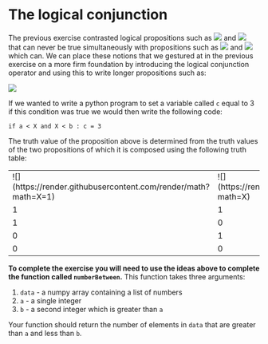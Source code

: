 # The logical conjunction

The previous exercise contrasted logical propositions such as ![](https://render.githubusercontent.com/render/math?math=X=1) and ![](https://render.githubusercontent.com/render/math?math=X=2) that can never be true simultaneously with propositions such as ![](https://render.githubusercontent.com/render/math?math=X<2) and ![](https://render.githubusercontent.com/render/math?math=X>1) which can.  We can place these notions that we gestured at in the previous exercise on a more firm foundation by introducing the logical conjunction operator and using this to write longer propositions such as:

![](https://render.githubusercontent.com/render/math?math=a<X\wedge\X<b)

If we wanted to write a python program to set a variable called `c` equal to 3 if this condition was true we would then write the following code:

````
if a < X and X < b : c = 3
````

The truth value of the proposition above is determined from the truth values of the two propositions of which it is composed using the following truth table:

<table>
  <tr> 
    <td>![](https://render.githubusercontent.com/render/math?math=X=1)</td>
    <td>![](https://render.githubusercontent.com/render/math?math=X)</td>
    <td>![](https://render.githubusercontent.com/render/math?math=ab)</td>
  </tr>  
  <tr><td>1</td><td>1</td><td>1</td></tr>
  <tr><td>1</td><td>0</td><td>0</td></tr>
  <tr><td>0</td><td>1</td><td>0</td></tr>
  <tr><td>0</td><td>0</td><td>0</td></tr>
</table>

__To complete the exercise you will need to use the ideas above to complete the function called `numberBetween`.__  This function takes three arguments:

1. `data` - a numpy array containing a list of numbers
2. `a` - a single integer  
3. `b` - a second integer which is greater than `a`

Your function should return the number of elements in `data` that are greater than `a` and less than `b`.

 
